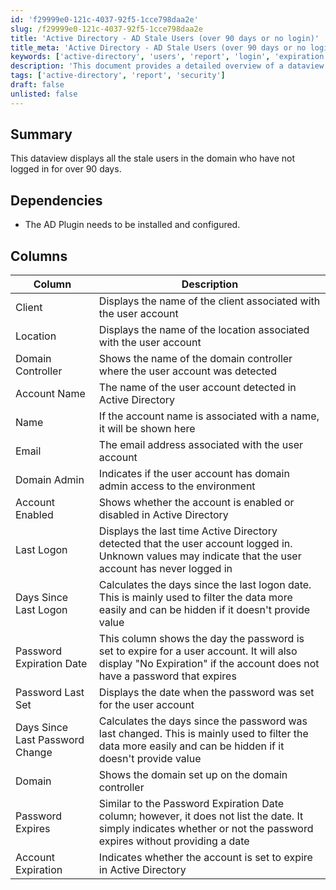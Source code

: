 ```yaml
---
id: 'f29999e0-121c-4037-92f5-1cce798daa2e'
slug: /f29999e0-121c-4037-92f5-1cce798daa2e
title: 'Active Directory - AD Stale Users (over 90 days or no login)'
title_meta: 'Active Directory - AD Stale Users (over 90 days or no login)'
keywords: ['active-directory', 'users', 'report', 'login', 'expiration']
description: 'This document provides a detailed overview of a dataview that displays stale users in Active Directory, defined as those who have not logged in for over 90 days. It includes information on dependencies, columns displayed, and their descriptions.'
tags: ['active-directory', 'report', 'security']
draft: false
unlisted: false
---
```


## Summary

This dataview displays all the stale users in the domain who have not logged in for over 90 days.

## Dependencies

- The AD Plugin needs to be installed and configured.

## Columns

| Column                           | Description                                                                                                                                                                                                 |
|----------------------------------|-------------------------------------------------------------------------------------------------------------------------------------------------------------------------------------------------------------|
| Client                           | Displays the name of the client associated with the user account                                                                                                                                          |
| Location                         | Displays the name of the location associated with the user account                                                                                                                                       |
| Domain Controller                | Shows the name of the domain controller where the user account was detected                                                                                                                              |
| Account Name                     | The name of the user account detected in Active Directory                                                                                                                                                 |
| Name                             | If the account name is associated with a name, it will be shown here                                                                                                                                     |
| Email                            | The email address associated with the user account                                                                                                                                                       |
| Domain Admin                     | Indicates if the user account has domain admin access to the environment                                                                                                                                 |
| Account Enabled                  | Shows whether the account is enabled or disabled in Active Directory                                                                                                                                     |
| Last Logon                       | Displays the last time Active Directory detected that the user account logged in. Unknown values may indicate that the user account has never logged in                                                      |
| Days Since Last Logon            | Calculates the days since the last logon date. This is mainly used to filter the data more easily and can be hidden if it doesn't provide value                                                           |
| Password Expiration Date         | This column shows the day the password is set to expire for a user account. It will also display "No Expiration" if the account does not have a password that expires                                   |
| Password Last Set                | Displays the date when the password was set for the user account                                                                                                                                         |
| Days Since Last Password Change   | Calculates the days since the password was last changed. This is mainly used to filter the data more easily and can be hidden if it doesn't provide value                                                |
| Domain                           | Shows the domain set up on the domain controller                                                                                                                                                          |
| Password Expires                 | Similar to the Password Expiration Date column; however, it does not list the date. It simply indicates whether or not the password expires without providing a date                                      |
| Account Expiration               | Indicates whether the account is set to expire in Active Directory                                                                                                                                      |


